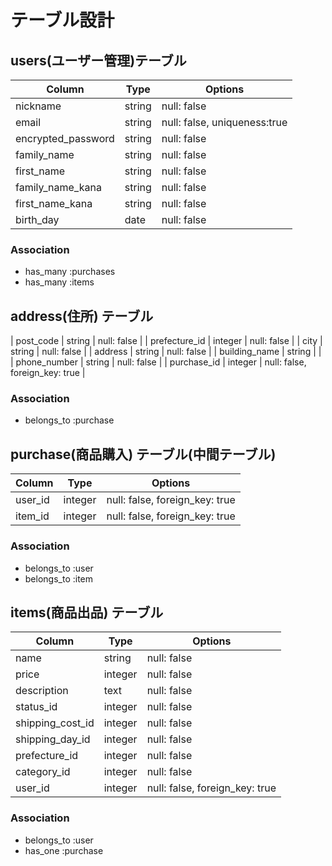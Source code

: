# テーブル設計

##  users(ユーザー管理)テーブル

| Column             | Type   | Options                      |
| ------------------ | ------ | ---------------------------- |
| nickname           | string | null: false                  |
| email              | string | null: false, uniqueness:true |
| encrypted_password | string | null: false                  |
| family_name        | string | null: false                  |
| first_name         | string | null: false                  |
| family_name_kana   | string | null: false                  |
| first_name_kana    | string | null: false                  |
| birth_day          | date   | null: false                  |

### Association

- has_many :purchases  
- has_many :items

##  address(住所) テーブル

| post_code        | string  | null: false                     |
| prefecture_id    | integer | null: false                     |
| city             | string  | null: false                     |
| address          | string  | null: false                     |
| building_name    | string  |                                 |
| phone_number     | string  | null: false                     |
| purchase_id      | integer | null: false, foreign_key: true  |

### Association

- belongs_to :purchase

##  purchase(商品購入) テーブル(中間テーブル)

| Column           | Type    | Options                        |
| ---------------- | ------- | ------------------------------ |
| user_id          | integer | null: false, foreign_key: true | 
| item_id          | integer | null: false, foreign_key: true |


### Association

- belongs_to :user
- belongs_to :item


## items(商品出品) テーブル

| Column           | Type    | Options                        |
| ---------------- | --------| ------------------------------ |
| name             | string  | null: false                    |
| price            | integer | null: false                    |
| description      | text    | null: false                    |
| status_id        | integer | null: false                    |
| shipping_cost_id | integer | null: false                    |
| shipping_day_id  | integer | null: false                    |
| prefecture_id    | integer | null: false                    |
| category_id      | integer | null: false                    |
| user_id          | integer | null: false, foreign_key: true |

### Association

- belongs_to :user
- has_one :purchase
